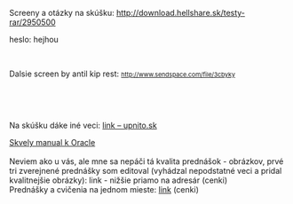 <p>Screeny a otázky na skúšku:&nbsp;<a href="http://download.hellshare.sk/testy-rar/2950500">http://download.hellshare.sk/testy-rar/2950500</a></p><p>heslo: hejhou</p><p><br></p><p>Dalsie screen by antil kip rest:&nbsp;<span class="Apple-style-span" style="color: rgb(153, 153, 153); font-size: 11px; "><a href="http://www.sendspace.com/file/3cbyky">http://www.sendspace.com/file/3cbyky</a></span></p><p><br></p><p><br></p><p>Na skúšku   dáke iné veci:  <a href="http://www.upnito.sk/subor/88abe95effc9939f6ddab02ee54329b5.html">link – upnito.sk</a></p><a href="http://www.techonthenet.com/oracle/">Skvely manual k Oracle</a><div><br></div><div>Neviem ako u vás, ale mne sa nepáči tá kvalita prednášok - obrázkov, prvé tri zverejnené prednášky som editoval (vyhádzal nepodstatné veci a pridal kvalitnejšie obrázky): link - nižšie priamo na adresár (cenki)</div>
<div>Prednášky a cvičenia na jednom mieste: <a href="http://hron.fei.tuke.sk/~cenkner/DBS/">link</a> (cenki)</div>